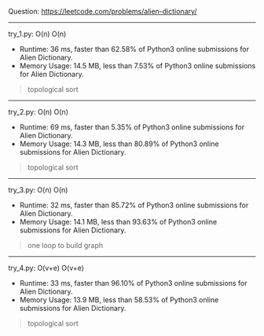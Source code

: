 Question: https://leetcode.com/problems/alien-dictionary/

---

try_1.py: O(n) O(n)

* Runtime: 36 ms, faster than 62.58% of Python3 online submissions for Alien Dictionary.
* Memory Usage: 14.5 MB, less than 7.53% of Python3 online submissions for Alien Dictionary.

> topological sort

---

try_2.py: O(n) O(n)

* Runtime: 69 ms, faster than 5.35% of Python3 online submissions for Alien Dictionary.
* Memory Usage: 14.3 MB, less than 80.89% of Python3 online submissions for Alien Dictionary.

> topological sort

---

try_3.py: O(n) O(n)

* Runtime: 32 ms, faster than 85.72% of Python3 online submissions for Alien Dictionary.
* Memory Usage: 14.1 MB, less than 93.63% of Python3 online submissions for Alien Dictionary.

> one loop to build graph

---

try_4.py: O(v+e) O(v+e)

* Runtime: 33 ms, faster than 96.10% of Python3 online submissions for Alien Dictionary.
* Memory Usage: 13.9 MB, less than 58.53% of Python3 online submissions for Alien Dictionary.

> topological sort
